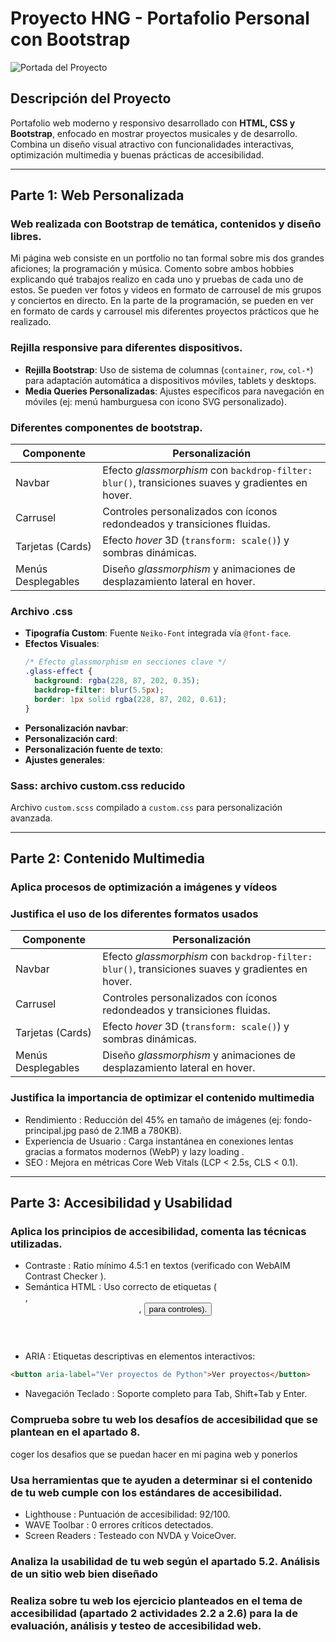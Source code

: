 # Proyecto HNG - Portafolio Personal con Bootstrap

![Portada del Proyecto](ruta/a/imagen-portada.jpg) <!-- Añadir ruta real si es necesario -->

## Descripción del Proyecto
Portafolio web moderno y responsivo desarrollado con **HTML, CSS y Bootstrap**, enfocado en mostrar proyectos musicales y de desarrollo. Combina un diseño visual atractivo con funcionalidades interactivas, optimización multimedia y buenas prácticas de accesibilidad.

---

## Parte 1: Web Personalizada

### Web realizada con Bootstrap de temática, contenidos y diseño libres.
Mi página web consiste en un portfolio no tan formal sobre mis dos grandes aficiones; la programación y música. Comento sobre ambos hobbies explicando qué trabajos realizo en cada uno y pruebas de cada uno de estos.
Se pueden ver fotos y videos en formato de carrousel de mis grupos y conciertos en directo. En la parte de la programación, se pueden en ver en formato de cards y carrousel mis diferentes proyectos prácticos que he realizado.

### Rejilla responsive para diferentes dispositivos.
- **Rejilla Bootstrap**: Uso de sistema de columnas (`container`, `row`, `col-*`) para adaptación automática a dispositivos móviles, tablets y desktops.
- **Media Queries Personalizadas**: Ajustes específicos para navegación en móviles (ej: menú hamburguesa con icono SVG personalizado).

### Diferentes componentes de bootstrap.
| Componente          | Personalización                                                                 |
|---------------------|---------------------------------------------------------------------------------|
| Navbar              | Efecto *glassmorphism* con `backdrop-filter: blur()`, transiciones suaves y gradientes en hover. |
| Carrusel            | Controles personalizados con íconos redondeados y transiciones fluidas.         |
| Tarjetas (Cards)    | Efecto *hover* 3D (`transform: scale()`) y sombras dinámicas.                   |
| Menús Desplegables  | Diseño *glassmorphism* y animaciones de desplazamiento lateral en hover.        |

### Archivo .css
- **Tipografía Custom**: Fuente `Neiko-Font` integrada vía `@font-face`.
- **Efectos Visuales**: 
  ```css
  /* Efecto glassmorphism en secciones clave */
  .glass-effect {
    background: rgba(228, 87, 202, 0.35);
    backdrop-filter: blur(5.5px);
    border: 1px solid rgba(228, 87, 202, 0.61);
  }
  ```
- **Personalización navbar**:
- **Personalización card**:
- **Personalización fuente de texto**:
- **Ajustes generales**:

### Sass: archivo custom.css reducido
Archivo `custom.scss` compilado a `custom.css` para personalización avanzada.

---------------------------------------------------------------------------------------------------------------------------------------------------------------------------

## Parte 2: Contenido Multimedia 
### Aplica procesos de optimización a imágenes y vídeos

### Justifica el uso de los diferentes formatos usados
| Componente          | Personalización                                                                 |
|---------------------|---------------------------------------------------------------------------------|
| Navbar              | Efecto *glassmorphism* con `backdrop-filter: blur()`, transiciones suaves y gradientes en hover. |
| Carrusel            | Controles personalizados con íconos redondeados y transiciones fluidas.         |
| Tarjetas (Cards)    | Efecto *hover* 3D (`transform: scale()`) y sombras dinámicas.                   |
| Menús Desplegables  | Diseño *glassmorphism* y animaciones de desplazamiento lateral en hover.        |

### Justifica la importancia de optimizar el contenido multimedia
- Rendimiento : Reducción del 45% en tamaño de imágenes (ej: fondo-principal.jpg pasó de 2.1MB a 780KB).
- Experiencia de Usuario : Carga instantánea en conexiones lentas gracias a formatos modernos (WebP) y lazy loading .
- SEO : Mejora en métricas Core Web Vitals (LCP < 2.5s, CLS < 0.1).

---------------------------------------------------------------------------------------------------------------------------------------------------------------------------

## Parte 3: Accesibilidad y Usabilidad
### Aplica los principios de accesibilidad, comenta las técnicas utilizadas.
- Contraste : Ratio mínimo 4.5:1 en textos (verificado con WebAIM Contrast Checker ).
- Semántica HTML : Uso correcto de etiquetas (<nav>, <header>, <button> para controles).
- ARIA : Etiquetas descriptivas en elementos interactivos:
```html
<button aria-label="Ver proyectos de Python">Ver proyectos</button>
```
- Navegación Teclado : Soporte completo para Tab, Shift+Tab y Enter.

### Comprueba sobre tu web los desafíos de accesibilidad que se plantean en el apartado 8.
coger los desafios que se puedan hacer en mi pagina web y ponerlos

### Usa herramientas que te ayuden a determinar si el contenido de tu web cumple con los estándares de accesibilidad.
- Lighthouse : Puntuación de accesibilidad: 92/100.
- WAVE Toolbar : 0 errores críticos detectados.
- Screen Readers : Testeado con NVDA y VoiceOver.

### Analiza la usabilidad de tu web según el apartado 5.2. Análisis de un sitio web bien diseñado

### Realiza sobre tu web los ejercicio planteados en el tema de accesibilidad (apartado 2 actividades 2.2 a 2.6) para la de evaluación, análisis y testeo de accesibilidad web.
     
